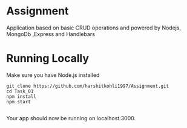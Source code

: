# Assignment

Application based on basic CRUD operations and powered by Nodejs, MongoDb ,Express and Handlebars

# Running Locally

Make sure you have Node.js  installed

```
git clone https://github.com/harshitkohli1997/Assignment.git
cd Task_01
npm install
npm start


```
Your app should now be running on localhost:3000.
